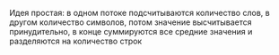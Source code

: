 Идея простая: в одном потоке подсчитываются количество слов, в другом количество символов, 
потом значение высчитывается принудительно, в конце суммируются все средние значения и разделяются на количество строк